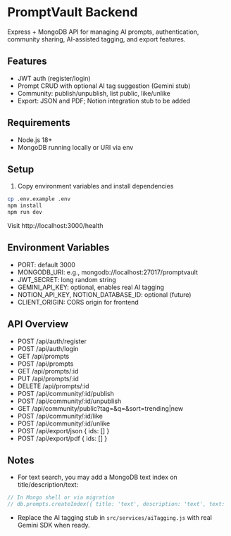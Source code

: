 # PromptVault Backend

Express + MongoDB API for managing AI prompts, authentication, community sharing, AI-assisted tagging, and export features.

## Features
- JWT auth (register/login)
- Prompt CRUD with optional AI tag suggestion (Gemini stub)
- Community: publish/unpublish, list public, like/unlike
- Export: JSON and PDF; Notion integration stub to be added

## Requirements
- Node.js 18+
- MongoDB running locally or URI via env

## Setup
1. Copy environment variables and install dependencies

```bash
cp .env.example .env
npm install
npm run dev
```

Visit http://localhost:3000/health

## Environment Variables
- PORT: default 3000
- MONGODB_URI: e.g., mongodb://localhost:27017/promptvault
- JWT_SECRET: long random string
- GEMINI_API_KEY: optional, enables real AI tagging
- NOTION_API_KEY, NOTION_DATABASE_ID: optional (future)
- CLIENT_ORIGIN: CORS origin for frontend

## API Overview
- POST /api/auth/register
- POST /api/auth/login
- GET /api/prompts
- POST /api/prompts
- GET /api/prompts/:id
- PUT /api/prompts/:id
- DELETE /api/prompts/:id
- POST /api/community/:id/publish
- POST /api/community/:id/unpublish
- GET /api/community/public?tag=&q=&sort=trending|new
- POST /api/community/:id/like
- POST /api/community/:id/unlike
- POST /api/export/json { ids: [] }
- POST /api/export/pdf { ids: [] }

## Notes
- For text search, you may add a MongoDB text index on title/description/text:

```js
// In Mongo shell or via migration
// db.prompts.createIndex({ title: 'text', description: 'text', text: 'text' })
```

- Replace the AI tagging stub in `src/services/aiTagging.js` with real Gemini SDK when ready.
